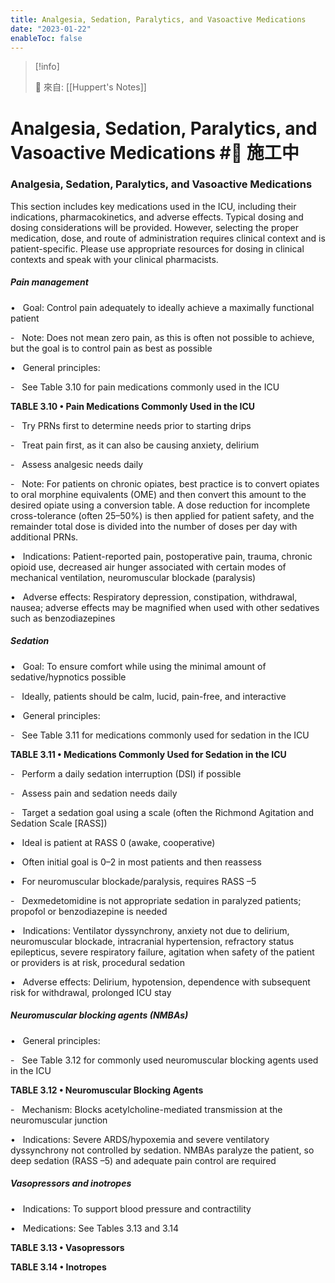 ```yaml
---
title: Analgesia, Sedation, Paralytics, and Vasoactive Medications
date: "2023-01-22"
enableToc: false
---
```


> [!info]
>
> 🌱 來自: [[Huppert's Notes]]

# Analgesia, Sedation, Paralytics, and Vasoactive Medications #🚧 施工中

### Analgesia, Sedation, Paralytics, and Vasoactive Medications

This section includes key medications used in the ICU, including their indications, pharmacokinetics, and adverse effects. Typical dosing and dosing considerations will be provided. However, selecting the proper medication, dose, and route of administration requires clinical context and is patient-specific. Please use appropriate resources for dosing in clinical contexts and speak with your clinical pharmacists.

##### Pain management

•   Goal: Control pain adequately to ideally achieve a maximally functional patient

-   Note: Does not mean zero pain, as this is often not possible to achieve, but the goal is to control pain as best as possible

•   General principles:

-   See Table 3.10 for pain medications commonly used in the ICU


**TABLE 3.10 • Pain Medications Commonly Used in the ICU**




-   Try PRNs first to determine needs prior to starting drips

-   Treat pain first, as it can also be causing anxiety, delirium

-   Assess analgesic needs daily

-   Note: For patients on chronic opiates, best practice is to convert opiates to oral morphine equivalents (OME) and then convert this amount to the desired opiate using a conversion table. A dose reduction for incomplete cross-tolerance (often 25–50%) is then applied for patient safety, and the remainder total dose is divided into the number of doses per day with additional PRNs.

•   Indications: Patient-reported pain, postoperative pain, trauma, chronic opioid use, decreased air hunger associated with certain modes of mechanical ventilation, neuromuscular blockade (paralysis)

•   Adverse effects: Respiratory depression, constipation, withdrawal, nausea; adverse effects may be magnified when used with other sedatives such as benzodiazepines

##### Sedation

•   Goal: To ensure comfort while using the minimal amount of sedative/hypnotics possible

-   Ideally, patients should be calm, lucid, pain-free, and interactive

•   General principles:

-   See Table 3.11 for medications commonly used for sedation in the ICU


**TABLE 3.11 • Medications Commonly Used for Sedation in the ICU**




-   Perform a daily sedation interruption (DSI) if possible

-   Assess pain and sedation needs daily

-   Target a sedation goal using a scale (often the Richmond Agitation and Sedation Scale \[RASS\])

**•**   Ideal is patient at RASS 0 (awake, cooperative)

**•**   Often initial goal is 0–2 in most patients and then reassess

**•**   For neuromuscular blockade/paralysis, requires RASS –5

-   Dexmedetomidine is not appropriate sedation in paralyzed patients; propofol or benzodiazepine is needed

•   Indications: Ventilator dyssynchrony, anxiety not due to delirium, neuromuscular blockade, intracranial hypertension, refractory status epilepticus, severe respiratory failure, agitation when safety of the patient or providers is at risk, procedural sedation

•   Adverse effects: Delirium, hypotension, dependence with subsequent risk for withdrawal, prolonged ICU stay

##### Neuromuscular blocking agents (NMBAs)

•   General principles:

-   See Table 3.12 for commonly used neuromuscular blocking agents used in the ICU


**TABLE 3.12 • Neuromuscular Blocking Agents**




-   Mechanism: Blocks acetylcholine-mediated transmission at the neuromuscular junction

•   Indications: Severe ARDS/hypoxemia and severe ventilatory dyssynchrony not controlled by sedation. NMBAs paralyze the patient, so deep sedation (RASS –5) and adequate pain control are required

##### Vasopressors and inotropes

•   Indications: To support blood pressure and contractility

•   Medications: See Tables 3.13 and 3.14


**TABLE 3.13 • Vasopressors**





**TABLE 3.14 • Inotropes**

